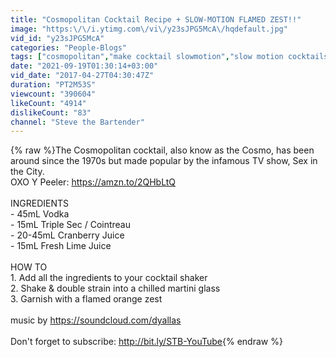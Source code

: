 ```yaml
---
title: "Cosmopolitan Cocktail Recipe + SLOW-MOTION FLAMED ZEST!!"
image: "https:\/\/i.ytimg.com\/vi\/y23sJPG5McA\/hqdefault.jpg"
vid_id: "y23sJPG5McA"
categories: "People-Blogs"
tags: ["cosmopolitan","make cocktail slowmotion","slow motion cocktails"]
date: "2021-09-19T01:30:14+03:00"
vid_date: "2017-04-27T04:30:47Z"
duration: "PT2M53S"
viewcount: "390604"
likeCount: "4914"
dislikeCount: "83"
channel: "Steve the Bartender"
---
```

{% raw %}The Cosmopolitan cocktail, also know as the Cosmo, has been around since the 1970s but made popular by the infamous TV show, Sex in the City.<br />OXO Y Peeler: <a rel="nofollow" target="blank" href="https://amzn.to/2QHbLtQ">https://amzn.to/2QHbLtQ</a><br /><br />INGREDIENTS<br />- 45mL Vodka<br />- 15mL Triple Sec / Cointreau<br />- 20-45mL Cranberry Juice<br />- 15mL Fresh Lime Juice<br /><br />HOW TO<br />1. Add all the ingredients to your cocktail shaker<br />2. Shake &amp; double strain into a chilled martini glass<br />3. Garnish with a flamed orange zest<br /><br />music by <a rel="nofollow" target="blank" href="https://soundcloud.com/dyallas">https://soundcloud.com/dyallas</a><br /><br />Don't forget to subscribe: <a rel="nofollow" target="blank" href="http://bit.ly/STB-YouTube">http://bit.ly/STB-YouTube</a>{% endraw %}

